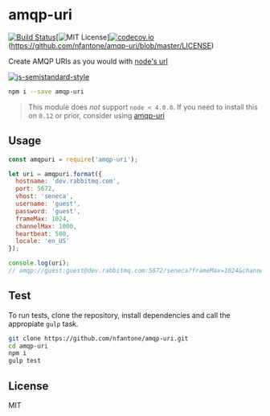 # amqp-uri
[![Build Status](https://travis-ci.org/nfantone/amqp-uri.svg?branch=develop)](https://travis-ci.org/nfantone/amqp-uri)[![MIT License](https://img.shields.io/badge/license-MIT-blue.svg?style=flat-square)][![codecov.io](https://codecov.io/github/nfantone/amqp-uri/coverage.svg?branch=develop)](https://codecov.io/github/nfantone/amqp-uri?branch=develop)(https://github.com/nfantone/amqp-uri/blob/master/LICENSE)

Create AMQP URIs as you would with [node's url][1]

[![js-semistandard-style](https://cdn.rawgit.com/flet/semistandard/master/badge.svg)](https://github.com/Flet/semistandard)

```sh
npm i --save amqp-uri
```

> This module does _not_ support `node < 4.0.0`. If you need to install this on `0.12` or prior, consider using [amqp-uri][2]

## Usage

```javascript
const amqpuri = require('amqp-uri');

let uri = amqpuri.format({
  hostname: 'dev.rabbitmq.com',
  port: 5672,
  vhost: 'seneca',
  username: 'guest',
  password: 'guest',
  frameMax: 1024,
  channelMax: 1000,
  heartbeat: 500,
  locale: 'en_US'
});

console.log(uri);
// amqp://guest:guest@dev.rabbitmq.com:5672/seneca?frameMax=1024&channelMax=1000&heartbeat=500&locale=en_US
```

## Test
To run tests, clone the repository, install dependencies and call the appropiate `gulp` task.

```sh
git clone https://github.com/nfantone/amqp-uri.git
cd amqp-uri
npm i
gulp test
```

## License
MIT

[1]: https://nodejs.org/api/url.html
[2]: https://www.npmjs.com/package/amqp-uri
